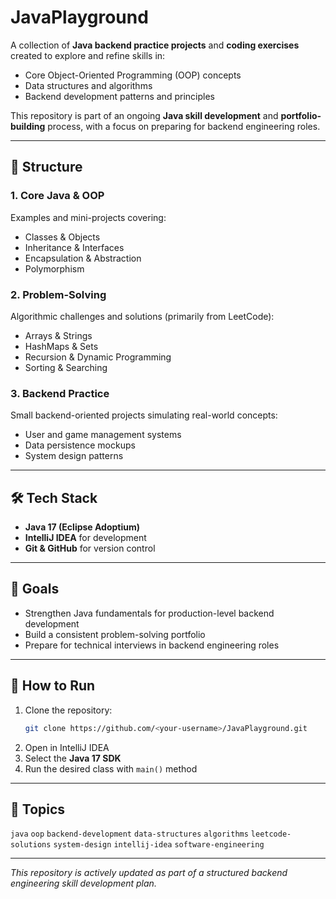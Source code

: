 # JavaPlayground

A collection of **Java backend practice projects** and **coding exercises** created to explore and refine skills in:
- Core Object-Oriented Programming (OOP) concepts
- Data structures and algorithms
- Backend development patterns and principles

This repository is part of an ongoing **Java skill development** and **portfolio-building** process, with a focus on preparing for backend engineering roles.

---

## 📂 Structure

### **1. Core Java & OOP**
Examples and mini-projects covering:
- Classes & Objects
- Inheritance & Interfaces
- Encapsulation & Abstraction
- Polymorphism

### **2. Problem-Solving**
Algorithmic challenges and solutions (primarily from LeetCode):
- Arrays & Strings
- HashMaps & Sets
- Recursion & Dynamic Programming
- Sorting & Searching

### **3. Backend Practice**
Small backend-oriented projects simulating real-world concepts:
- User and game management systems
- Data persistence mockups
- System design patterns

---

## 🛠️ Tech Stack
- **Java 17 (Eclipse Adoptium)**
- **IntelliJ IDEA** for development
- **Git & GitHub** for version control

---

## 📌 Goals
- Strengthen Java fundamentals for production-level backend development
- Build a consistent problem-solving portfolio
- Prepare for technical interviews in backend engineering roles

---

## 🚀 How to Run
1. Clone the repository:
   ```bash
   git clone https://github.com/<your-username>/JavaPlayground.git
2. Open in IntelliJ IDEA
3. Select the **Java 17 SDK**
4. Run the desired class with `main()` method

---

## 🔖 Topics

`java` `oop` `backend-development` `data-structures` `algorithms` `leetcode-solutions` `system-design` `intellij-idea` `software-engineering`

---

*This repository is actively updated as part of a structured backend engineering skill development plan.*
